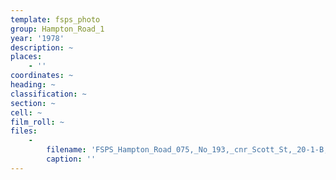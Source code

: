 ```yaml
---
template: fsps_photo
group: Hampton_Road_1
year: '1978'
description: ~
places:
    - ''
coordinates: ~
heading: ~
classification: ~
section: ~
cell: ~
film_roll: ~
files:
    -
        filename: 'FSPS_Hampton_Road_075,_No_193,_cnr_Scott_St,_20-1-B,_1978.png'
        caption: ''
---
```

